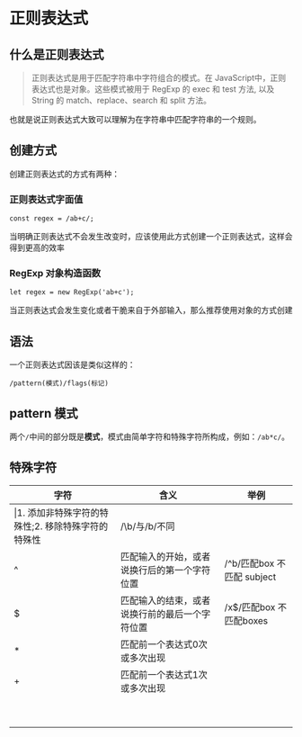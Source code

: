 # 正则表达式
## 什么是正则表达式
> 正则表达式是用于匹配字符串中字符组合的模式。在 JavaScript中，正则表达式也是对象。这些模式被用于 RegExp 的 exec 和 test 方法, 以及 String 的 match、replace、search 和 split 方法。

也就是说正则表达式大致可以理解为在字符串中匹配字符串的一个规则。

## 创建方式
创建正则表达式的方式有两种：
### 正则表达式字面值
```
const regex = /ab+c/;
```
当明确正则表达式不会发生改变时，应该使用此方式创建一个正则表达式，这样会得到更高的效率
### RegExp 对象构造函数
```
let regex = new RegExp('ab+c');
```
当正则表达式会发生变化或者干脆来自于外部输入，那么推荐使用对象的方式创建

## 语法
一个正则表达式因该是类似这样的：
```
/pattern(模式)/flags(标记)
```

## pattern 模式
两个`/`中间的部分既是**模式**，模式由简单字符和特殊字符所构成，例如：`/ab*c/`。

## 特殊字符
|字符|含义|举例|
|-|-|-|
|\|1. 添加非特殊字符的特殊性;2. 移除特殊字符的特殊性|/\b/与/b/不同|
|^|匹配输入的开始，或者说换行后的第一个字符位置|/^b/匹配box 不匹配 subject|
|$|匹配输入的结束，或者说换行前的最后一个字符位置|/x$/匹配box 不匹配boxes|
|*|匹配前一个表达式0次或多次出现||
|+|匹配前一个表达式1次或多次出现||
|||
|||
|||
|||
|||
|||
|||
|||
|||